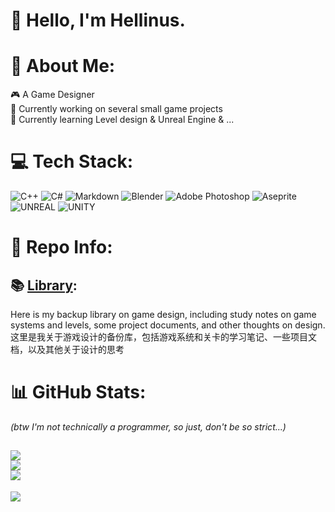 # 👋 Hello, I'm Hellinus.
# 💫 About Me:
🎮 A Game Designer<br>
🔭 Currently working on several small game projects<br>
🌱 Currently learning Level design & Unreal Engine & ...<br>

# 💻 Tech Stack:
![C++](https://img.shields.io/badge/c++-%2300599C.svg?style=for-the-badge&logo=c%2B%2B&logoColor=white) ![C#](https://img.shields.io/badge/c%23-%23239120.svg?style=for-the-badge&logo=c-sharp&logoColor=white) ![Markdown](https://img.shields.io/badge/markdown-%23000000.svg?style=for-the-badge&logo=markdown&logoColor=white) ![Blender](https://img.shields.io/badge/blender-%23F5792A.svg?style=for-the-badge&logo=blender&logoColor=white) ![Adobe Photoshop](https://img.shields.io/badge/adobephotoshop-%2331A8FF.svg?style=for-the-badge&logo=adobephotoshop&logoColor=white) ![Aseprite](https://img.shields.io/badge/Aseprite-FFFFFF?style=for-the-badge&logo=Aseprite&logoColor=#7D929E) ![UNREAL](https://img.shields.io/badge/unreal-%2320232a.svg?style=for-the-badge&logo=unreal-engine&logoColor=white) ![UNITY](https://img.shields.io/badge/Unity-%2320232a.svg?style=for-the-badge&logo=unity&logoColor=white)

# 📜 Repo Info:
## 📚 [Library](https://github.com/Hellinus/Library):
Here is my backup library on game design, including study notes on game systems and levels, some project documents, and other thoughts on design.<br>
这里是我关于游戏设计的备份库，包括游戏系统和关卡的学习笔记、一些项目文档，以及其他关于设计的思考<br>

# 📊 GitHub Stats:
*(btw I'm not technically a programmer, so just, don't be so strict...)*

![](https://github-readme-stats.vercel.app/api?username=Hellinus&theme=default&hide_border=false&include_all_commits=false&count_private=false)<br/>
![](https://github-readme-streak-stats.herokuapp.com/?user=Hellinus&theme=default&hide_border=false)<br/>
![](https://github-readme-stats.vercel.app/api/top-langs/?username=Hellinus&theme=default&hide_border=false&include_all_commits=false&count_private=false&layout=compact)
---
[![](https://visitcount.itsvg.in/api?id=Hellinus&icon=7&color=10)](https://visitcount.itsvg.in)
